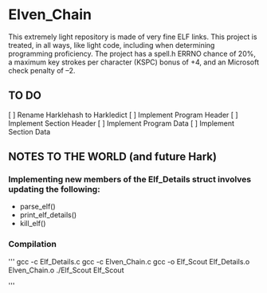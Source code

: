 # Elven_Chain
This extremely light repository is made of very fine ELF links. This project is treated, in all ways, like light code, including when determining programming proficiency. The project has a spell.h ERRNO chance of 20%, a maximum key strokes per character (KSPC) bonus of +4, and an Microsoft check penalty of –2.

## TO DO
[ ] Rename Harklehash to Harkledict
[ ] Implement Program Header
[ ] Implement Section Header
[ ] Implement Program Data
[ ] Implement Section Data

## NOTES TO THE WORLD (and future Hark)
### Implementing new members of the Elf_Details struct involves updating the following:
* parse_elf()
* print_elf_details()
* kill_elf()
### Compilation
'''
    gcc -c Elf_Details.c
    gcc -c Elven_Chain.c
    gcc -o Elf_Scout Elf_Details.o Elven_Chain.o
    ./Elf_Scout Elf_Scout

'''